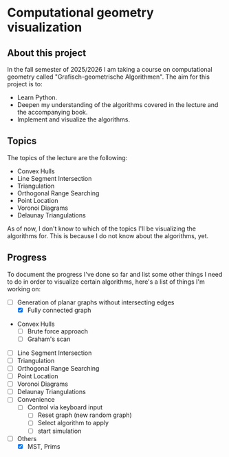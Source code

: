 # Computational geometry visualization
## About this project
In the fall semester of 2025/2026 I am taking a course on computational geometry called "Grafisch-geometrische Algorithmen".
The aim for this project is to:
- Learn Python.
- Deepen my understanding of the algorithms covered in the lecture and the accompanying book.
- Implement and visualize the algorithms.

## Topics
The topics of the lecture are the following:
- Convex Hulls
- Line Segment Intersection
- Triangulation
- Orthogonal Range Searching
- Point Location
- Voronoi Diagrams
- Delaunay Triangulations

As of now, I don't know to which of the topics I'll be visualizing the algorithms for.
This is because I do not know about the algorithms, yet.

## Progress
To document the progress I've done so far and list some other things I need to do in order to visualize certain algorithms, here's a list of things I'm working on:
- [ ] Generation of planar graphs without intersecting edges
    - [x] Fully connected graph
- Convex Hulls
    - [ ] Brute force approach
    - [ ] Graham's scan
- [ ] Line Segment Intersection
- [ ] Triangulation
- [ ] Orthogonal Range Searching
- [ ] Point Location
- [ ] Voronoi Diagrams
- [ ] Delaunay Triangulations
- [ ] Convenience
    - [ ] Control via keyboard input
         - [ ] Reset graph (new random graph)
         - [ ] Select algorithm to apply
         - [ ] start simulation
- [ ] Others
    - [x] MST, Prims

